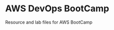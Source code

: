 # AWS DevOps BootCamp
Resource and lab files for AWS BootCamp


<!--stackedit_data:
eyJoaXN0b3J5IjpbLTExNzAxNDA1MzJdfQ==
-->
